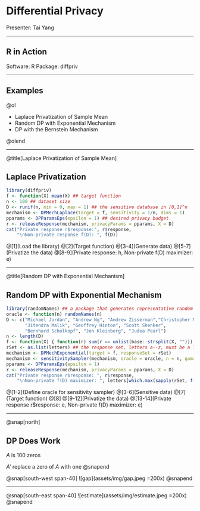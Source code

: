# Differential Privacy

Presenter: Tai Yang


---

## R in Action

Software: R
Package: diffpriv

---

## Examples

@ol

- Laplace Privatization of Sample Mean
- Random DP with Exponential Mechanism
- DP with the Bernstein Mechanism

@olend

---
@title[Laplace Privatization of Sample Mean]

## Laplace Privatization

```r
library(diffpriv)
f <- function(X) mean(X) ## target function
n <- 100 ## dataset size
D <- runif(n, min = 0, max = 1) ## the sensitive database in [0,1]^n
mechanism <- DPMechLaplace(target = f, sensitivity = 1/n, dims = 1)
pparams <- DPParamsEps(epsilon = 1) ## desired privacy budget
r <- releaseResponse(mechanism, privacyParams = pparams, X = D)
cat("Private response r$response:", r$response,
    "\nNon-private response f(D): ", f(D))
```

@[1](Load the library)
@[2](Target function)
@[3-4](Generate data)
@[5-7](Privatize the data)
@[8-9](Private response: h, Non-private f\(D\) maximizer: e)


---
@title[Random DP with Exponential Mechanism]

## Random DP with Exponential Mechanism

```r
library(randomNames) ## a package that generates representative random names
oracle <- function(n) randomNames(n)
D <- c("Michael Jordan", "Andrew Ng", "Andrew Zisserman","Christopher Manning",
       "Jitendra Malik", "Geoffrey Hinton", "Scott Shenker",
       "Bernhard Scholkopf", "Jon Kleinberg", "Judea Pearl")
n <- length(D)
f <- function(X) { function(r) sum(r == unlist(base::strsplit(X, ""))) }
rSet <- as.list(letters) ## the response set, letters a--z, must be a list
mechanism <- DPMechExponential(target = f, responseSet = rSet)
mechanism <- sensitivitySampler(mechanism, oracle = oracle, n = n, gamma = 0.1)
pparams <- DPParamsEps(epsilon = 1)
r <- releaseResponse(mechanism, privacyParams = pparams, X = D)
cat("Private response r$response: ", r$response,
    "\nNon-private f(D) maximizer: ", letters[which.max(sapply(rSet, f(D)))])
```

@[1-2](Define oracle for sensitivity sampler)
@[3-6](Sensitive data)
@[7](Target function)
@[8]
@[9-12](Privatize the data)
@[13-14](Private response r$response: e, Non-private f\(D\) maximizer: e)

---
@snap[north]
## DP Does Work

$A$ is 100 zeros

$A'$ replace a zero of $A$ with one
@snapend

@snap[south-west span-40]
![gap](assets/img/gap.jpeg =200x)
@snapend

---

@snap[south-east span-40]
![estimate](assets/img/estimate.jpeg =200x)
@snapend
